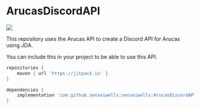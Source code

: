 # ArucasDiscordAPI

[![](https://jitpack.io/v/senseiwells/ArucasDiscordAPI.svg)](https://jitpack.io/#senseiwells/ArucasDiscordAPI)


This repository uses the Arucas API to create a Discord API for Arucas using JDA.

You can include this in your project to be able to use this API.

```groovy
repositories {
	maven { url 'https://jitpack.io' }
}

dependencies {
    implementation 'com.github.senseiwells:senseiwells:ArucasDiscordAPI:Tag'
}
```